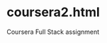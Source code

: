 # coursera2.html
Coursera Full Stack assignment
<!DOCTYPE html>
<html>
<head>
	<meta charset="utf-8">
	<meta name="viewport" content="width=device-width, initial-scale=1">
	<title> coursera module 2 </title>
</head>
<style> 
	#box1 {
		background-color: gray;
			
<body>
	<div> 
  <h1> Mama Baby's Menu </h1>
       </div>
	<div id="box1">
		<h2> Chicken Soup </h2>
		<p> Homemade chicken soup - but you don't have to be sick to deserve or enjoy it - you do, so do! Good for body and soul </p>
		
	</div> 
	
      
</body>
</html>
